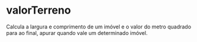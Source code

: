 # valorTerreno
Calcula a largura e comprimento de um imóvel e o valor do metro quadrado para ao final, apurar quando vale um determinado imóvel.
